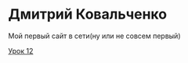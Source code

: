 # Дмитрий Ковальченко
Мой первый сайт в сети(ну или не совсем первый)


[Урок 12](https://kovalcod.github.io/github/)
